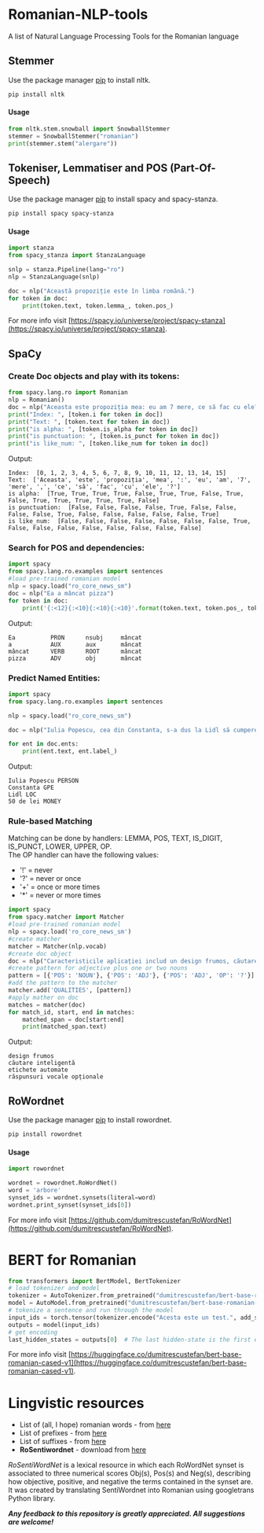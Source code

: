 # Romanian-NLP-tools
A list of Natural Language Processing Tools for the Romanian language



## Stemmer

Use the package manager [pip](https://pip.pypa.io/en/stable/) to install nltk.

```bash
pip install nltk
```

#### Usage

```python
from nltk.stem.snowball import SnowballStemmer
stemmer = SnowballStemmer("romanian")
print(stemmer.stem("alergare"))
```

## Tokeniser, Lemmatiser and POS (Part-Of-Speech)
Use the package manager [pip](https://pip.pypa.io/en/stable/) to install spacy and spacy-stanza.

```bash
pip install spacy spacy-stanza
```

#### Usage

```python
import stanza
from spacy_stanza import StanzaLanguage

snlp = stanza.Pipeline(lang="ro")
nlp = StanzaLanguage(snlp)

doc = nlp("Această propoziție este în limba română.")
for token in doc:
    print(token.text, token.lemma_, token.pos_)
```

For more info visit [https://spacy.io/universe/project/spacy-stanza](https://spacy.io/universe/project/spacy-stanza).

## SpaCy
### Create Doc objects and play with its tokens:
```python
from spacy.lang.ro import Romanian
nlp = Romanian()
doc = nlp("Aceasta este propoziția mea: eu am 7 mere, ce să fac cu ele?")
print("Index: ", [token.i for token in doc])
print("Text: ", [token.text for token in doc])
print("is alpha: ", [token.is_alpha for token in doc])
print("is punctuation: ", [token.is_punct for token in doc])
print("is like_num: ", [token.like_num for token in doc])
```
Output:
```output
Index:  [0, 1, 2, 3, 4, 5, 6, 7, 8, 9, 10, 11, 12, 13, 14, 15]
Text:  ['Aceasta', 'este', 'propoziția', 'mea', ':', 'eu', 'am', '7', 'mere', ',', 'ce', 'să', 'fac', 'cu', 'ele', '?']
is alpha:  [True, True, True, True, False, True, True, False, True, False, True, True, True, True, True, False]
is punctuation:  [False, False, False, False, True, False, False, False, False, True, False, False, False, False, False, True]
is like_num:  [False, False, False, False, False, False, False, True, False, False, False, False, False, False, False, False]
```

### Search for POS and dependencies:
```python
import spacy
from spacy.lang.ro.examples import sentences
#load pre-trained romanian model
nlp = spacy.load("ro_core_news_sm")
doc = nlp("Ea a mâncat pizza")
for token in doc:
    print('{:<12}{:<10}{:<10}{:<10}'.format(token.text, token.pos_, token.dep_, token.head.text))
```
Output:
```output
Ea          PRON      nsubj     mâncat    
a           AUX       aux       mâncat    
mâncat      VERB      ROOT      mâncat    
pizza       ADV       obj       mâncat 
```
### Predict Named Entities:
```python
import spacy
from spacy.lang.ro.examples import sentences

nlp = spacy.load("ro_core_news_sm")

doc = nlp("Iulia Popescu, cea din Constanta, s-a dus la Lidl să cumpere pâine. Pe drum și-a dat seama că are nevoie de 50 de lei așa că a trecut și pe la bancomat înainte.")

for ent in doc.ents:
    print(ent.text, ent.label_)
```
Output:
```output
Iulia Popescu PERSON
Constanta GPE
Lidl LOC
50 de lei MONEY
```
### Rule-based Matching
Matching can be done by handlers: LEMMA, POS, TEXT, IS_DIGIT, IS_PUNCT, LOWER, UPPER, OP.  
The OP handler can have the following values:
- '!' = never
- '?' = never or once
- '+' = once or more times
- '*' = never or more times
```python
import spacy
from spacy.matcher import Matcher
#load pre-trained romanian model
nlp = spacy.load('ro_core_news_sm')
#create matcher
matcher = Matcher(nlp.vocab)
#create doc object
doc = nlp("Caracteristicile aplicației includ un design frumos, căutare inteligentă, etichete automate și răspunsuri vocale opționale.")
#create pattern for adjective plus one or two nouns
pattern = [{'POS': 'NOUN'}, {'POS': 'ADJ'}, {'POS': 'ADJ', 'OP': '?'}]
#add the pattern to the matcher
matcher.add('QUALITIES', [pattern])
#apply mather on doc
matches = matcher(doc)
for match_id, start, end in matches:
    matched_span = doc[start:end]
    print(matched_span.text)
```
Output:
```output
design frumos
căutare inteligentă
etichete automate
răspunsuri vocale opționale
```
## RoWordnet
Use the package manager [pip](https://pip.pypa.io/en/stable/) to install rowordnet.

```bash
pip install rowordnet
```

#### Usage

```python
import rowordnet

wordnet = rowordnet.RoWordNet()
word = 'arbore'
synset_ids = wordnet.synsets(literal=word)
wordnet.print_synset(synset_ids[0])
```
For more info visit [https://github.com/dumitrescustefan/RoWordNet](https://github.com/dumitrescustefan/RoWordNet).

# BERT for Romanian
```python
from transformers import BertModel, BertTokenizer
# load tokenizer and model
tokenizer = AutoTokenizer.from_pretrained("dumitrescustefan/bert-base-romanian-cased-v1")
model = AutoModel.from_pretrained("dumitrescustefan/bert-base-romanian-cased-v1")
# tokenize a sentence and run through the model
input_ids = torch.tensor(tokenizer.encode("Acesta este un test.", add_special_tokens=True)).unsqueeze(0)  # Batch size 1
outputs = model(input_ids)
# get encoding
last_hidden_states = outputs[0]  # The last hidden-state is the first element of the output tuple
```
For more info visit [https://huggingface.co/dumitrescustefan/bert-base-romanian-cased-v1](https://huggingface.co/dumitrescustefan/bert-base-romanian-cased-v1).

# Lingvistic resources
- List of (all, I hope) romanian words - from [here](https://raw.githubusercontent.com/Alegzandra/romanian_word_family/master/lista_cuvinte.txt)
- List of prefixes - from [here](https://raw.githubusercontent.com/Alegzandra/romanian_word_family/master/lista_prefixe.txt)
- List of suffixes - from [here](https://raw.githubusercontent.com/Alegzandra/romanian_word_family/master/lista_sufixe.txt)
- **RoSentiwordnet** - download from [here](https://drive.google.com/file/d/1_MSJ9RrTalrFhZPc_KjPjfEYLReOxVRE/view?usp=sharing)

*RoSentiWordNet* is a lexical resource in which each RoWordNet synset is associated to three numerical scores Obj(s), Pos(s) and Neg(s), describing how objective, positive, and negative the terms contained in the synset are. It was created by translating SentiWordnet into Romanian using googletrans Python library.

***Any feedback to this repository is greatly appreciated.
All suggestions are welcome!***
